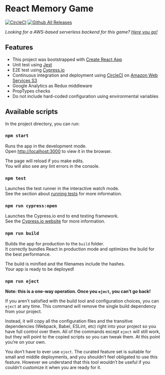 # React Memory Game


[![CircleCI](https://img.shields.io/circleci/project/github/RedSparr0w/node-csgo-parser.svg)](https://circleci.com/gh/danielesalvatore/react-memory-game)
[![Github All Releases](https://img.shields.io/github/downloads/atom/atom/total.svg)](https://github.com/danielesalvatore/react-memory-game)

*Looking for a AWS-based serverless backend for this game? [Here you go!](https://github.com/danielesalvatore/serverless-memory-game)*

## Features

- This project was bootstrapped with [Create React App](https://github.com/facebookincubator/create-react-app)
- Unit test using [Jest](https://facebook.github.io/jest/)
- E2E test using [Cypress.io](https://www.cypress.io/)
- Continuous integration and deployment using [CircleCI](https://circleci.com/) on [Amazon Web Services S3](https://aws.amazon.com/s3/)
- Google Analytics as Redux middleware
- PropTypes checks
- Do not include hard-coded configuration using environmental variables

## Available scripts

In the project directory, you can run:

### `npm start`

Runs the app in the development mode.<br>
Open [http://localhost:3000](http://localhost:3000) to view it in the browser.

The page will reload if you make edits.<br>
You will also see any lint errors in the console.

### `npm test`

Launches the test runner in the interactive watch mode.<br>
See the section about [running tests](#running-tests) for more information.

### `npm run cypress:open`

Launches the Cypress.io end to end testing framework.<br>
See the [Cypress.io website](https://www.cypress.io/) for more information.

### `npm run build`

Builds the app for production to the `build` folder.<br>
It correctly bundles React in production mode and optimizes the build for the best performance.

The build is minified and the filenames include the hashes.<br>
Your app is ready to be deployed!


### `npm run eject`

**Note: this is a one-way operation. Once you `eject`, you can’t go back!**

If you aren’t satisfied with the build tool and configuration choices, you can `eject` at any time. This command will remove the single build dependency from your project.

Instead, it will copy all the configuration files and the transitive dependencies (Webpack, Babel, ESLint, etc) right into your project so you have full control over them. All of the commands except `eject` will still work, but they will point to the copied scripts so you can tweak them. At this point you’re on your own.

You don’t have to ever use `eject`. The curated feature set is suitable for small and middle deployments, and you shouldn’t feel obligated to use this feature. However we understand that this tool wouldn’t be useful if you couldn’t customize it when you are ready for it.
